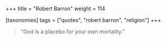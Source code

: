 +++
title = "Robert Barron"
weight = 114

[taxonomies]
tags = ["quotes", "robert barron", "religion"]
+++

> "God is a placebo for your own mortality."

